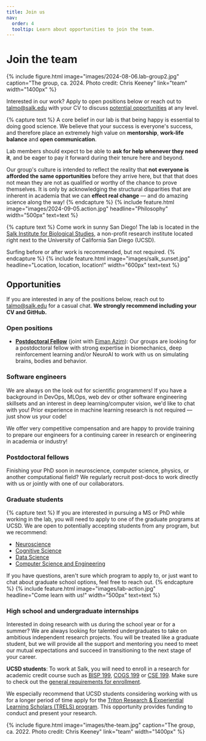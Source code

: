 ```yaml
---
title: Join us
nav:
  order: 4
  tooltip: Learn about opportunities to join the team.
---
```


# <i class="fas fa-user-plus"></i>Join the team

{%
  include figure.html
  image="images/2024-08-06.lab-group2.jpg"
  caption="The group, ca. 2024. Photo credit: Chris Keeney"
  link="team"
  width="1400px"
%}

Interested in our work? Apply to open positions below or reach out to [talmo@salk.edu](mailto:talmo@salk.edu) with your CV to discuss [potential opportunities](#opportunities) at any level.


{% capture text %}
A core belief in our lab is that being happy is essential to doing good science. We believe that your success is everyone's success, and therefore place an extremely high value on **mentorship**, **work-life balance** and **open communication**.

Lab members should expect to be able to **ask for help whenever they need it**, and be eager to pay it forward during their tenure here and beyond.

Our group's culture is intended to reflect the reality that **not everyone is afforded the same opportunities** before they arrive here, but that that does not mean they are not as qualified or worthy of the chance to prove themselves. It is only by acknowledging the structural disparities that are inherent in academia that we can **effect real change** &mdash; and do amazing science along the way!
{% endcapture %}
{%
  include feature.html
  image="images/2024-09-05.action.jpg"
  headline="Philosophy"
  width="500px"
  text=text
%}


{% capture text %}
Come work in sunny San Diego! The lab is located in the [Salk Institute for Biological Studies](https://salk.edu), a non-profit research institute located right next to the University of California San Diego (UCSD).

Surfing before or after work is recommended, but not required.
{% endcapture %}
{%
  include feature.html
  image="images/salk_sunset.jpg"
  headline="Location, location, location!"
  width="600px"
  text=text
%}


## Opportunities

If you are interested in any of the positions below, reach out to [talmo@salk.edu](mailto:talmo@salk.edu) for a casual chat. **We strongly recommend including your CV and GitHub.**


### Open positions

- [**Postdoctoral Fellow**](https://recruiting2.ultipro.com/SAL1013SIBS/JobBoard/6340e3d6-9512-4def-9fdf-68be001be337/OpportunityDetail?opportunityId=999bd878-5d5f-4e13-8732-ab570be1c835) (joint with [Eiman Azim](https://azim.salk.edu/)): Our groups are looking for a postdoctoral fellow with strong expertise in biomechanics, deep reinforcement learning and/or NeuroAI to work with us on simulating brains, bodies and behavior.

<!-- We do not curently have open positions. If you are interested in the positions below feel free to reach out to chat with us about potential upcoming opportunities. -->

### Software engineers

We are always on the look out for scientific programmers! If you have a background in DevOps, MLOps, web dev or other software engineering skillsets and an interest in deep learning/computer vision, we'd like to chat with you! Prior experience in machine learning research is not required &mdash; just show us your code!

We offer very competitive compensation and are happy to provide training to prepare our engineers for a continuing career in research or engineering in academia or industry!

### Postdoctoral fellows

Finishing your PhD soon in neuroscience, computer science, physics, or another computational field? We regularly recruit post-docs to work directly with us or jointly with one of our collaborators.

### Graduate students

{% capture text %}
If you are interested in pursuing a MS or PhD while working in the lab, you will need to apply to one of the graduate programs at UCSD. We are open to potentially accepting students from any program, but we recommend:

- [Neuroscience](https://neurograd.ucsd.edu/index.html)
- [Cognitive Science](https://cogsci.ucsd.edu/graduates/phd-program/index.html)
- [Data Science](https://datascience.ucsd.edu/academics/graduate/admissions/)
- [Computer Science and Engineering](https://cse.ucsd.edu/graduate/degree-programs)

If you have questions, aren't sure which program to apply to, or just want to chat about graduate school options, feel free to reach out.
{% endcapture %}
{%
  include feature.html
  image="images/lab-action.jpg"
  headline="Come learn with us!"
  width="500px"
  text=text
%}

### High school and undergraduate internships

Interested in doing research with us during the school year or for a summer? We are always looking for talented undergraduates to take on ambitious independent research projects. You will be treated like a graduate student, but we will provide all the support and mentoring you need to meet our mutual expectations and succeed in transitioning to the next stage of your career.

**UCSD students**: To work at Salk, you will need to enroll in a research for academic credit course such as [BISP 199](https://biology.ucsd.edu/education/undergrad/research/research-acad-cred/), [COGS 199](https://cogsci.ucsd.edu/undergraduates/student-resources/research.html) or [CSE 199](https://cse.ucsd.edu/undergraduate/cse199-independent-study-undergraduates). Make sure to check out the [general requirements for enrollment](https://students.ucsd.edu/academics/enroll/special-enrollment/special-studies-classes.html).

We especially recommend that UCSD students considering working with us for a longer period of time apply for the [Triton Research & Experiential Learning Scholars (TRELS) program](https://ugresearch.ucsd.edu/research-programs/trels/index.html). This opportunity provides funding to conduct and present your research.

{%
  include figure.html
  image="images/the-team.jpg"
  caption="The group, ca. 2022. Photo credit: Chris Keeney"
  link="team"
  width="1400px"
%}
